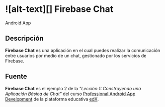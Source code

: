 # ![alt-text][] Firebase Chat

Android App

## Descripción

**Firebase Chat** es una aplicación en el cual puedes realizar la comunicación entre usuarios por medio de un chat, gestionado por los servicios de Firebase.

## Fuente


**Firebase Chat** es el ejemplo 2 de la _"Lección 1: Construyendo una Aplicación Básica de Chat"_ del curso [Professional Android App Development](https://courses.edx.org/courses/course-v1:GalileoX+CAAD003X+2T2017/info) de la plataforma educativa [edX](https://www.edx.org/).
                                                                                          
[logo]: https://github.com/ShellCore/TodoList/raw/master/app/src/main/res/mipmap-mdpi/ic_launcher.png "Weather App Logo"